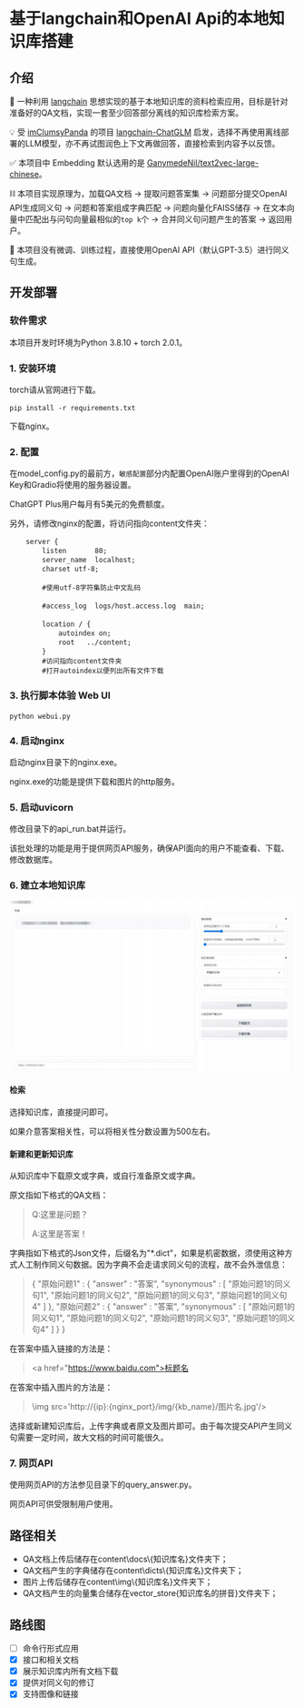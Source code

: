 # 基于langchain和OpenAI Api的本地知识库搭建

## 介绍

🤖️ 一种利用 [langchain](https://github.com/hwchase17/langchain) 思想实现的基于本地知识库的资料检索应用，目标是针对准备好的QA文档，实现一套至少回答部分离线的知识库检索方案。

💡 受 [imClumsyPanda](https://github.com/imClumsyPanda) 的项目 [langchain-ChatGLM](https://github.com/imClumsyPanda/langchain-ChatGLM) 启发，选择不再使用离线部署的LLM模型，亦不再试图润色上下文再做回答，直接检索到内容予以反馈。

✅ 本项目中 Embedding 默认选用的是 [GanymedeNil/text2vec-large-chinese](https://huggingface.co/GanymedeNil/text2vec-large-chinese/tree/main)。

⛓️ 本项目实现原理为，加载QA文档 -> 提取问题答案集 -> 问题部分提交OpenAI API生成同义句 -> 问题和答案组成字典匹配 -> 问题向量化FAISS储存 -> 在文本向量中匹配出与问句向量最相似的`top k`个 -> 合并同义句问题产生的答案 -> 返回用户。

🚩 本项目没有微调、训练过程，直接使用OpenAI API（默认GPT-3.5）进行同义句生成。

## 开发部署

### 软件需求

本项目开发时环境为Python 3.8.10 + torch 2.0.1。

### 1. 安装环境

torch请从官网进行下载。

```
pip install -r requirements.txt
```

下载nginx。

### 2. 配置

在model_config.py的最前方，`敏感配置`部分内配置OpenAI账户里得到的OpenAI Key和Gradio将使用的服务器设置。

ChatGPT Plus用户每月有5美元的免费额度。

另外，请修改nginx的配置，将访问指向content文件夹：

```
    server {
        listen       80;
        server_name  localhost;
        charset utf-8;

        #使用utf-8字符集防止中文乱码

        #access_log  logs/host.access.log  main;

        location / {
            autoindex on;
            root   ../content;
        }
        #访问指向content文件夹
        #打开autoindex以便列出所有文件下载
```

### 3. 执行脚本体验 Web UI

```shell
python webui.py
```

### 4. 启动nginx

启动nginx目录下的nginx.exe。

nginx.exe的功能是提供下载和图片的http服务。

### 5. 启动uvicorn

修改目录下的api_run.bat并运行。

该批处理的功能是用于提供网页API服务，确保API面向的用户不能查看、下载、修改数据库。

### 6. 建立本地知识库

![](img/interface.jpg)

#### 检索

选择知识库，直接提问即可。

如果介意答案相关性，可以将相关性分数设置为500左右。

#### 新建和更新知识库

从知识库中下载原文或字典，或自行准备原文或字典。

原文指如下格式的QA文档：

> Q:这里是问题？
>
> A:这里是答案！

字典指如下格式的Json文件，后缀名为"*.dict"，如果是机密数据，须使用这种方式人工制作同义句数据。因为字典不会走请求同义句的流程，故不会外泄信息：

> {
>     "原始问题1" : {
>         "answer" : "答案",
>         "synonymous" : [
>             "原始问题1的同义句1",
>             "原始问题1的同义句2",
>             "原始问题1的同义句3",
>             "原始问题1的同义句4"
>         ]
>     }, 
>     "原始问题2" : {
>         "answer" : "答案",
>         "synonymous" : [
>             "原始问题1的同义句1",
>             "原始问题1的同义句2",
>             "原始问题1的同义句3",
>             "原始问题1的同义句4"
>         ]
>     }
> }

在答案中插入链接的方法是：

> \<a href="https://www.baidu.com">标题名</a>

在答案中插入图片的方法是：

> \img src='http://{ip}:{nginx_port}/img/{kb_name}/图片名.jpg'/>

选择或新建知识库后，上传字典或者原文及图片即可。由于每次提交API产生同义句需要一定时间，故大文档的时间可能很久。

### 7. 网页API

使用网页API的方法参见目录下的query_answer.py。

网页API可供受限制用户使用。

## 路径相关

- QA文档上传后储存在content\docs\\{知识库名}文件夹下；
- QA文档产生的字典储存在content\dicts\\{知识库名}文件夹下；
- 图片上传后储存在content\img\\{知识库名}文件夹下；
- QA文档产生的向量集合储存在vector_store\{知识库名的拼音}文件夹下；

## 路线图

- [ ] 命令行形式应用
- [x] 接口和相关文档
- [x] 展示知识库内所有文档下载
- [x] 提供对同义句的修订
- [x] 支持图像和链接